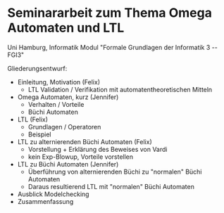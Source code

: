 # Seminararbeit zum Thema Omega Automaten und LTL

Uni Hamburg, Informatik
Modul "Formale Grundlagen der Informatik 3 -- FGI3" 

Gliederungsentwurf:

* Einleitung, Motivation                                    (Felix)
  * LTL Validation / Verifikation mit automatentheoretischen Mitteln 
* Omega Automaten, kurz                                     (Jennifer)
  * Verhalten / Vorteile
  * Büchi Automaten
* LTL                                                       (Felix)
  * Grundlagen / Operatoren
  * Beispiel
* LTL zu alternierenden Büchi Automaten                     (Felix)
  * Vorstellung + Erklärung des Beweises von Vardi
  * kein Exp-Blowup, Vorteile vorstellen
* LTL zu Büchi Automaten                                    (Jennifer)
  * Überführung von alternierenden Büchi zu "normalen" Büchi Automaten 
  * Daraus resultierend LTL mit "normalen" Büchi Automaten
* Ausblick Modelchecking                                    
* Zusammenfassung


